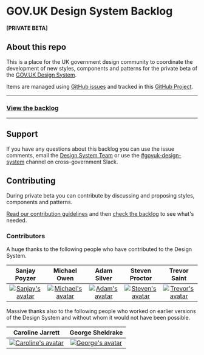 # GOV.UK Design System Backlog

**[PRIVATE BETA]**


## About this repo

This is a place for the UK government design community to coordinate the development of new styles, components and patterns for the private beta of the [GOV.UK Design System](https://github.com/alphagov/govuk-design-system).

Items are managed using [GitHub issues](https://github.com/alphagov/govuk-design-system-backlog/issues) and tracked in this [GitHub Project](https://github.com/alphagov/govuk-design-system-backlog/projects/1).

---

### **[View the backlog](https://github.com/alphagov/govuk-design-system-backlog/projects/1)**

---

## Support

If you have any questions about this backlog you can use the issue comments, email the [Design System Team](govuk-design-system-support@digital.cabinet-office.gov.uk) or use the [#govuk-design-system](https://ukgovernmentdigital.slack.com/messages/govuk-design-system) channel on cross-government Slack.


## Contributing

During private beta you can contribute by discussing and proposing styles, components and patterns.

[Read our contribution guidelines](CONTRIBUTING.md) and then [check the backlog](https://github.com/alphagov/govuk-design-system-backlog/projects/1) to see what's needed.


### Contributors

A huge thanks to the following people who have contributed to the Design System.

| Sanjay Poyzer | Michael Owen | Adam Silver  | Steven Proctor | Trevor Saint   |
|:-------------:|:------------:|:------------:|:--------------:|:--------------:|
[![Sanjay's avatar](https://avatars2.githubusercontent.com/u/4106955?s=100&v=4)](https://github.com/alphagov/govuk-design-system-backlog/issues?utf8=%E2%9C%93&q=is%3Aissue+involves%3Asanjaypoyzer) | [![Michael's avatar](https://avatars2.githubusercontent.com/u/13904084?s=100&v=4)](https://github.com/alphagov/govuk-design-system-backlog/issues?utf8=%E2%9C%93&q=is%3Aissue+involves%3Aowenm6) | [![Adam's avatar](https://avatars2.githubusercontent.com/u/37163?s=100&v=4)](https://github.com/alphagov/govuk-design-system-backlog/issues?utf8=%E2%9C%93&q=is%3Aopen+is%3Aissue+involves%3Aadamsilver+) | [![Steven's avatar](https://avatars2.githubusercontent.com/u/11977962?s=100&v=4)](https://github.com/alphagov/govuk-design-system-backlog/issues?utf8=%E2%9C%93&q=is%3Aopen+is%3Aissue+involves%3Astevenaproctor+) | [![Trevor's avatar](https://avatars2.githubusercontent.com/u/4989027?s=100&v=4)](https://github.com/alphagov/govuk-design-system-backlog/issues?utf8=%E2%9C%93&q=is%3Aopen+is%3Aissue+involves%3Atrevorsaint+) |

Massive thanks also to the following people who worked on earlier versions of the Design System and without whom it would not have been possible.

| Caroline Jarrett | George Sheldrake |
|:----------------:|:----------------:|
[![Caroline's avatar](https://github.com/alphagov/govuk-design-system-backlog/blob/master/docs/images/caroline-jarrett.jpg?raw=true)](https://twitter.com/cjforms) | [![George's avatar](https://github.com/alphagov/govuk-design-system-backlog/blob/master/docs/images/george-sheldrake.png?raw=true)](https://twitter.com/georgesheldrake) |









